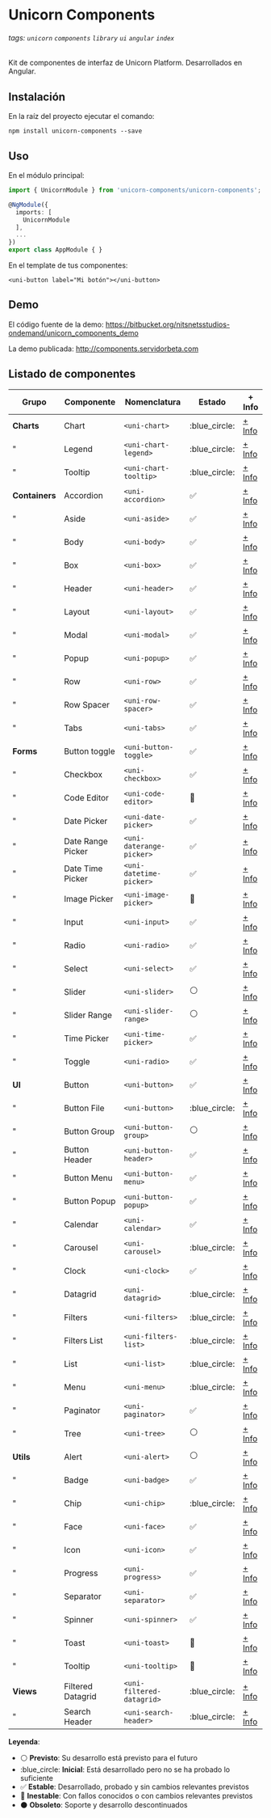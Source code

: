Unicorn Components
==================
###### tags: `unicorn` `components` `library` `ui` `angular` `index`
Kit de componentes de interfaz de Unicorn Platform. Desarrollados en Angular.

## Instalación
En la raíz del proyecto ejecutar el comando:
```shell
npm install unicorn-components --save
```

## Uso
En el módulo principal:
```typescript
import { UnicornModule } from 'unicorn-components/unicorn-components';

@NgModule({
  imports: [
    UnicornModule
  ],
  ...
})
export class AppModule { }
```
En el template de tus componentes:
```htmlmixed
<uni-button label="Mi botón"></uni-button>
```

## Demo

El código fuente de la demo:
https://bitbucket.org/nitsnetsstudios-ondemand/unicorn_components_demo

La demo publicada:
http://components.servidorbeta.com


## Listado de componentes

| Grupo          | Componente        | Nomenclatura              | Estado              | + Info 
| -------------- | ----------------- | ------------------------- | ------------------- | ------- 
| **Charts**     | Chart             | `<uni-chart>`             | :blue_circle:       | [+ Info](src/components/charts/chart)
| "              | Legend            | `<uni-chart-legend>`      | :blue_circle:       | [+ Info](src/components/charts/chart-legend)
| "              | Tooltip           | `<uni-chart-tooltip>`     | :blue_circle:       | [+ Info](src/components/charts/chart-tooltip)
| **Containers** | Accordion         | `<uni-accordion>`         | :white_check_mark:  | [+ Info](src/components/containers/accordion)
| "              | Aside             | `<uni-aside>`             | :white_check_mark:  | [+ Info](src/components/containers/aside)
| "              | Body              | `<uni-body>`              | :white_check_mark:  | [+ Info](src/components/containers/body)
| "              | Box               | `<uni-box>`               | :white_check_mark:  | [+ Info](src/components/containers/box)
| "              | Header            | `<uni-header>`            | :white_check_mark:  | [+ Info](src/components/containers/header)
| "              | Layout            | `<uni-layout>`            | :white_check_mark:  | [+ Info](src/components/containers/layout)
| "              | Modal             | `<uni-modal>`             | :white_check_mark:  | [+ Info](src/components/containers/modal)
| "              | Popup             | `<uni-popup>`             | :white_check_mark:  | [+ Info](src/components/containers/popup)
| "              | Row               | `<uni-row>`               | :white_check_mark:  | [+ Info](src/components/containers/row)
| "              | Row Spacer        | `<uni-row-spacer>`        | :white_check_mark:  | [+ Info](src/components/containers/row-spacer)
| "              | Tabs              | `<uni-tabs>`              | :white_check_mark:  | [+ Info](src/components/containers/tabs)
| **Forms**      | Button toggle     | `<uni-button-toggle>`     | :white_check_mark:  | [+ Info](src/components/forms/button-toggle)
| "              | Checkbox          | `<uni-checkbox>`          | :white_check_mark:  | [+ Info](src/components/forms/checkbox)
| "              | Code Editor       | `<uni-code-editor>`       | :red_circle:        | [+ Info](src/components/forms/code-editor)
| "              | Date Picker       | `<uni-date-picker>`       | :white_check_mark:  | [+ Info](src/components/forms/date-picker)
| "              | Date Range Picker | `<uni-daterange-picker>`  | :white_check_mark:  | [+ Info](src/components/forms/daterange-picker)
| "              | Date Time Picker  | `<uni-datetime-picker>`   | :white_check_mark:  | [+ Info](src/components/forms/datetime-picker)
| "              | Image Picker      | `<uni-image-picker>`      | :red_circle:        | [+ Info](src/components/forms/image-picker)
| "              | Input             | `<uni-input>`             | :white_check_mark:  | [+ Info](src/components/forms/input)
| "              | Radio             | `<uni-radio>`             | :white_check_mark:  | [+ Info](src/components/forms/radio)
| "              | Select            | `<uni-select>`            | :white_check_mark:  | [+ Info](src/components/forms/select)
| "              | Slider            | `<uni-slider>`            | :white_circle:      | [+ Info](src/components/forms/slider)
| "              | Slider Range      | `<uni-slider-range>`      | :white_circle:      | [+ Info](src/components/forms/slider-range)
| "              | Time Picker       | `<uni-time-picker>`       | :white_check_mark:  | [+ Info](src/components/forms/time-picker)
| "              | Toggle            | `<uni-radio>`             | :white_check_mark:  | [+ Info](src/components/forms/radio)
| **UI**         | Button            | `<uni-button>`            | :white_check_mark:  | [+ Info](src/components/ui/button)
| "              | Button File       | `<uni-button>`            | :blue_circle:       | [+ Info](src/components/ui/button)
| "              | Button Group      | `<uni-button-group>`      | :white_circle:      | [+ Info](src/components/ui/button-group)
| "              | Button Header     | `<uni-button-header>`     | :white_check_mark:  | [+ Info](src/components/ui/button-header)
| "              | Button Menu       | `<uni-button-menu>`       | :white_check_mark:  | [+ Info](src/components/ui/button-menu)
| "              | Button Popup      | `<uni-button-popup>`      | :white_check_mark:  | [+ Info](src/components/ui/button-popup)
| "              | Calendar          | `<uni-calendar>`          | :white_check_mark:  | [+ Info](src/components/ui/calendar)
| "              | Carousel          | `<uni-carousel>`          | :blue_circle:       | [+ Info](src/components/ui/carousel)
| "              | Clock             | `<uni-clock>`             | :white_check_mark:  | [+ Info](src/components/ui/clock)
| "              | Datagrid          | `<uni-datagrid>`          | :blue_circle:       | [+ Info](src/components/ui/datagrid)
| "              | Filters           | `<uni-filters>`           | :blue_circle:       | [+ Info](src/components/ui/filters)
| "              | Filters List      | `<uni-filters-list>`      | :blue_circle:       | [+ Info](src/components/ui/filters-list)
| "              | List              | `<uni-list>`              | :blue_circle:       | [+ Info](src/components/ui/list)
| "              | Menu              | `<uni-menu>`              | :blue_circle:       | [+ Info](src/components/ui/menu)
| "              | Paginator         | `<uni-paginator>`         | :white_check_mark:  | [+ Info](src/components/ui/paginator)
| "              | Tree              | `<uni-tree>`              | :white_circle:      | [+ Info](src/components/ui/tree)
| **Utils**      | Alert             | `<uni-alert>`             | :white_circle:      | [+ Info](src/components/utils/alert)
| "              | Badge             | `<uni-badge>`             | :white_check_mark:  | [+ Info](src/components/utils/badge)
| "              | Chip              | `<uni-chip>`              | :blue_circle:       | [+ Info](src/components/utils/chip)
| "              | Face              | `<uni-face>`              | :white_check_mark:  | [+ Info](src/components/utils/face)
| "              | Icon              | `<uni-icon>`              | :white_check_mark:  | [+ Info](src/components/utils/icon)
| "              | Progress          | `<uni-progress>`          | :white_check_mark:  | [+ Info](src/components/utils/progress)
| "              | Separator         | `<uni-separator>`         | :white_check_mark:  | [+ Info](src/components/utils/separator)
| "              | Spinner           | `<uni-spinner>`           | :white_check_mark:  | [+ Info](src/components/utils/spinner)
| "              | Toast             | `<uni-toast>`             | :red_circle:        | [+ Info](src/components/utils/toast)
| "              | Tooltip           | `<uni-tooltip>`           | :red_circle:        | [+ Info](src/components/utils/tooltip)
| **Views**      | Filtered Datagrid | `<uni-filtered-datagrid>` | :blue_circle:       | [+ Info](src/components/views/filtered-datagrid)
| "              | Search Header     | `<uni-search-header>`     | :blue_circle:       | [+ Info](src/components/views/search-header)

**Leyenda**:

- :white_circle: **Previsto**: Su desarrollo está previsto para el futuro
- :blue_circle: **Inicial**: Está desarrollado pero no se ha probado lo suficiente
- :white_check_mark: **Estable**: Desarrollado, probado y sin cambios relevantes previstos
- :red_circle: **Inestable**: Con fallos conocidos o con cambios relevantes previstos
- :black_circle: **Obsoleto**: Soporte y desarrollo descontinuados